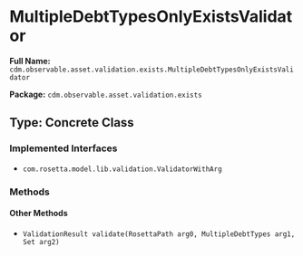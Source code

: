 # MultipleDebtTypesOnlyExistsValidator

**Full Name:** `cdm.observable.asset.validation.exists.MultipleDebtTypesOnlyExistsValidator`

**Package:** `cdm.observable.asset.validation.exists`

## Type: Concrete Class

### Implemented Interfaces

- `com.rosetta.model.lib.validation.ValidatorWithArg`

### Methods

#### Other Methods

- `ValidationResult validate(RosettaPath arg0, MultipleDebtTypes arg1, Set arg2)`

